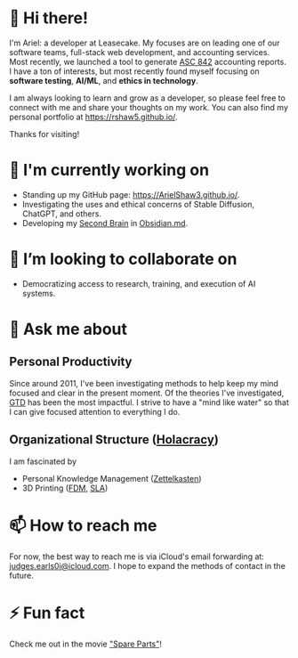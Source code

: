 <!--
**rshaw5/rshaw5** is a ✨ _special_ ✨ repository because its `README.md` (this file) appears on your GitHub profile.

Here are some ideas to get you started:

- 🌱 I’m currently learning ...
- 🤔 I’m looking for help with ...
- 😄 Pronouns: ...
-->

# 👋 Hi there!

I'm Ariel: a developer at Leasecake. My focuses are on leading one of our software teams, full-stack web development, and accounting services. Most recently, we launched a tool to generate [ASC 842](https://leasecake.com/asc-842-what-is-it-and-what-exactly-is-changing/) accounting reports. I have a ton of interests, but most recently found myself focusing on **software testing**, **AI/ML**, and **ethics in technology**.

I am always looking to learn and grow as a developer, so please feel free to connect with me and share your thoughts on my work. You can also find my personal portfolio at https://rshaw5.github.io/.

Thanks for visiting!

# 🔭 I'm currently working on
- Standing up my GitHub page: https://ArielShaw3.github.io/.
- Investigating the uses and ethical concerns of Stable Diffusion, ChatGPT, and others.
- Developing my [Second Brain](https://www.buildingasecondbrain.com/) in [Obsidian.md](https://obsidian.md/).

# 👯 I’m looking to collaborate on

- Democratizing access to research, training, and execution of AI systems.

# 💬 Ask me about

## Personal Productivity

Since around 2011, I've been investigating methods to help keep my mind focused and clear in the present moment. Of the theories I've investigated, [GTD](https://gettingthingsdone.com/) has been the most impactful. I strive to have a "mind like water" so that I can give focused attention to everything I do.

## Organizational Structure ([Holacracy](https://www.holacracy.org/))

I am fascinated by 

- Personal Knowledge Management ([Zettelkasten](https://zettelkasten.de/posts/overview/))
- 3D Printing ([FDM](https://en.wikipedia.org/wiki/Fused_filament_fabrication#Fused_deposition_modeling), [SLA](https://en.wikipedia.org/wiki/Stereolithography))

# 📫 How to reach me

For now, the best way to reach me is via iCloud's email forwarding at: [judges.earls0i@icloud.com](judges.earls0i@icloud.com). I hope to expand the methods of contact in the future.

# ⚡ Fun fact

Check me out in the movie ["Spare Parts"](https://www.imdb.com/name/nm5822028/)!
